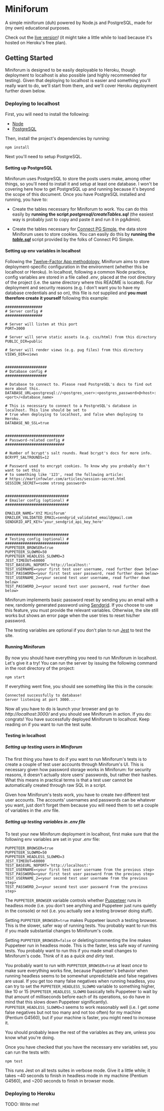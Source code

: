 # Miniforum

A simple miniforum (duh) powered by Node.js and PostgreSQL, made for (my own) educational purposes.

Check out the [live version](https://lgv-miniforum.herokuapp.com/)! (it might take a little
while to load because it's hosted on Heroku's free plan).

## Getting Started

Miniforum is designed to be easily deployable to Heroku, though deployment to localhost is also
possible (and highly recommended for testing). Given that deploying to localhost is easier
and something you'll really want to do, we'll start from there, and we'll cover Heroku deployment
further down below.

### Deploying to localhost

First, you will need to install the following:
* [Node](https://nodejs.org/)
* [PostgreSQL](https://www.postgresql.org/)

Then, install the project's dependencies by running:
```
npm install
```
Next you'll need to setup PostgreSQL.

#### Setting up PostgreSQL

Miniforum uses PostgreSQL to store the posts users make, among other things, so you'll need to install it and setup at least one database. I won't be covering here how to get PostgreSQL up and running because it's beyond the scope of this document. Once you have PostgreSQL installed and running, you have to:

* Create the tables necessary for Miniforum to work. You can do this easily by **running the script *postgresql/createTables.sql*** (the easiest way is probably just to copy and paste it and run it in pgAdmin).

* Create the tables necessary for [Connect PG Simple](https://www.npmjs.com/package/connect-pg-simple), the data store Miniforum uses to store cookies. You can easily do this by
**running the [*table.sql*](https://github.com/voxpelli/node-connect-pg-simple/blob/HEAD/table.sql)** script provided by the folks of Connect PG Simple.


#### Setting up env variables in localhost

Following the [Twelve-Factor App methodology](https://12factor.net/), Miniforum aims to store
deployment-specific configuration in the environment (whether this be localhost or Heroku).
In localhost, following a common Node practice, config variables are stored in a file called
*.env*, placed at the root directory of the project (i.e. the same directory where this README is
located). For deployment and security reasons (e.g. I don't want you to have my database
credentials and so on), this file is *not* supplied and **you must therefore create it yourself** 
following this example:
```
#################
# Server config #
#################

# Server will listen at this port
PORT=3000

# Server will serve static assets (e.g. css/html) from this directory
PUBLIC_DIR=public

# Server will render views (e.g. pug files) from this directory
VIEWS_DIR=views


###################
# Database config #
###################

# Database to connect to. Please read PostgreSQL's docs to find out more about this.
DATABASE_URL=postgresql://<postgres_user>:<postgres_password>@<host>:<port>/<database_name>

# This is necessary to connect to a PostgreSQL's database in localhost. This line should be set to
# true when deploying to localhost, and false when deploying to Heroku.
DATABASE_NO_SSL=true


###########################
# Password-related config #
###########################

# Number of bcrypt's salt rounds. Read bcrypt's docs for more info.
BCRYPT_SALTROUNDS=12

# Password used to encrypt cookies. To know why you probably don't want to set this
# to something like '123', read the following article:
# https://martinfowler.com/articles/session-secret.html
SESSION_SECRET=<some strong password>


#############################
# Emailer config (optional) #
#############################

EMAILER_NAME='XYZ Miniforum'
EMAILER_VALIDATED_EMAIL=sendgrid_validated_email@gmail.com
SENDGRID_API_KEY='your_sendgrid_api_key_here'


#############################
# Testing config (optional) #
#############################
PUPPETEER_BROWSER=true
PUPPETEER_SLOWMO=50
PUPPETEER_HEADLESS_SLOWMO=3
JEST_TIMEOUT=60000
TEST_BASEURL_NOPORT='http://localhost:'
TEST_USERNAME=<your first test user username, read further down below>
TEST_PASSWORD=<your first test user password, read further down below>
TEST_USERNAME_2=<your second test user username, read further down below>
TEST_PASSWORD_2=<your second test user password, read further down below>
```

Miniforum implements basic password reset by sending you an email with a new, randomly
generated password using [Sendgrid](https://sendgrid.com/). If you choose to use this feature,
you must provide the relevant variables. Otherwise, the site still works but shows an error
page when the user tries to reset his/her password.

The testing variables are optional if you don't plan to run [Jest](https://jestjs.io/) to test
the site.

#### Running Miniforum

By now you should have everything you need to run Miniforum in localhost. Let's give it a try!
You can run the server by issuing the following command in the root directory of the project:

```
npm start
```

If everything went fine, you should see something like this in the console:

```
Connected successfully to database!
Server listening at port 3000...
```

Now all you have to do is launch your browser and go to *http://localhost:3000/* and you should
see Miniforum in action. If you do: congrats! You have successfully deployed Miniforum to localhost. Keep reading on if you want to run the test suite.

#### Testing in localhost

##### Setting up testing users in Miniforum #####

The first thing you have to do if you want to run Miniforum's tests is to create a couple of test user accounts through Miniforum's UI. This is necessary given how password storage works in Miniforum: for security reasons, it doesn't actually store users' passwords, but rather their hashes. What this means in practical terms is that a test user cannot be automatically created through raw SQL in a script.

Given how Miniforum's tests work, you have to create *two* different test user accounts. The accounts' usernames and passwords can be whatever you want, just don't forget them because you will need them to set a couple of variables in the *.env* file.

##### Setting up testing variables in .env file #####
To test your new Miniforum deployment in localhost, first make sure that the following env variables are set in your *.env* file:
```
PUPPETEER_BROWSER=true
PUPPETEER_SLOWMO=50
PUPPETEER_HEADLESS_SLOWMO=3
JEST_TIMEOUT=60000
TEST_BASEURL_NOPORT='http://localhost:'
TEST_USERNAME=<your first test user username from the previous step>
TEST_PASSWORD=<your first test user password from the previous step>
TEST_USERNAME_2=<your second test user username from the previous step>
TEST_PASSWORD_2=<your second test user password from the previous step>
```
The ```PUPPETEER_BROWSER``` variable controls whether [Puppeteer](https://github.com/puppeteer/puppeteer) runs in headless mode (i.e. you don't see anything and Puppeteer just runs quietly in the console) or not (i.e. you actually see a testing browser doing stuff).

Setting ```PUPPETEER_BROWSER=true``` makes Puppeteer launch a testing browser. This is the slower, safer way of running tests. You probably want to run this if you made substantial changes to Miniforum's code.

Setting ```PUPPETEER_BROWSER=false``` or deleting/commenting the line makes Puppeteer run in headless mode. This is the faster, less safe way of running tests. You probably want to run this if you made small changes to Miniforum's code. Think of it as a *quick and dirty* test.

You probably want to run with ```PUPPETEER_BROWSER=true``` at least *once* to make sure everything works fine, because Puppeteer's behavior when running headless seems to be somewhat unpredictable and false negatives are usual. If you get too many false negatives when running headless, you can try to set the ```PUPPETEER_HEADLESS_SLOWMO``` variable to something higher, like 10 or 15 (```PUPPETEER_HEADLESS_SLOWMO``` basically tells Puppeteer to wait by that amount of milliseconds before each of its operations, so do have in mind that this slows down Puppeteer significantly). ```PUPPETEER_HEADLESS_SLOWMO=3``` seems to work reasonably well (i.e. I get *some* false negatives but not too many and not too often) for my machine (Pentium G4560), but if your machine is faster, you might need to increase it.

You should probably leave the rest of the variables as they are, unless you know what you're doing.

Once you have checked that you have the necessary env variables set, you can run the tests with:
```
npm test
```

This runs Jest on all tests suites in verbose mode. Give it a little while; it takes ~40 seconds to finish in headless mode in my machine (Pentium G4560), and ~200 seconds to finish in browser mode.

### Deploying to Heroku

TODO: Write me!
